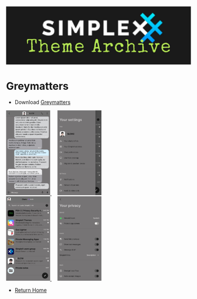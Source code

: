 ![SxC Theme Archive Banner](../resources/SxC_themeBanner06.jpg)

# Greymatters

* Download [Greymatters](../themes/SxC_greymatters.theme)

<a href="../screenshots/SxC_greymatters01.jpg" target="_blank">
	<img src="../screenshots/SxC_greymatters01.jpg" width="120">
</a>&nbsp;&nbsp;&nbsp;
<a href="../screenshots/SxC_greymatters02.jpg" target="_blank">
	<img src="../screenshots/SxC_greymatters02.jpg" width="120">
</a>
<br>
<a href="../screenshots/SxC_greymatters03.jpg" target="_blank">
	<img src="../screenshots/SxC_greymatters03.jpg" width="120">
</a>&nbsp;&nbsp;&nbsp;
<a href="../screenshots/SxC_greymatters04.jpg" target="_blank">
	<img src="../screenshots/SxC_greymatters04.jpg" width="120">
</a>

* [Return Home](../)